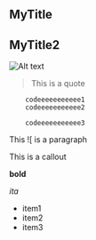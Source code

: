 


## MyTitle

## MyTitle2

![Alt text](https://cdn.sstatic.net/Img/home/illo-public.svg?v=14bd5a506009)

> This is a quote

```
	codeeeeeeeeeee1
	codeeeeeeeeeee2

	codeeeeeeeeeee3
```

This ![ is a paragraph


<aside>
	This is a callout
</aside>

**bold**

*ita*

- item1
- item2
- item3

